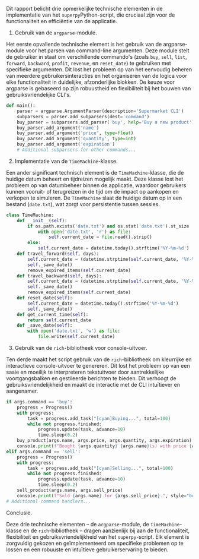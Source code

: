 Dit rapport belicht drie opmerkelijke technische elementen in de implementatie van het `superpy`Python-script, die cruciaal zijn voor de functionaliteit en efficiëntie van de applicatie.

1. Gebruik van de `argparse`-module.

Het eerste opvallende technische element is het gebruik van de argparse-module voor het parsen van command-line argumenten. Deze module stelt de gebruiker in staat om verschillende commando's (zoals 	`buy`, `sell`, `list`, `forward`, `backward`, `profit`, `revenue`, en `reset_date`) te gebruiken met specifieke argumenten. Dit lost het probleem op van het eenvoudig beheren van meerdere gebruikersinteracties en het organiseren van de logica voor elke functionaliteit in duidelijke, afzonderlijke blokken. De keuze voor argparse is gebaseerd op zijn robuustheid en flexibiliteit bij het bouwen van gebruiksvriendelijke CLI's.

```python
def main():
    parser = argparse.ArgumentParser(description='Supermarket CLI')
    subparsers = parser.add_subparsers(dest='command')
    buy_parser = subparsers.add_parser('buy', help='Buy a new product')
    buy_parser.add_argument('name')
    buy_parser.add_argument('price', type=float)
    buy_parser.add_argument('quantity', type=int)
    buy_parser.add_argument('expiration')
    # Additional subparsers for other commands...
```

2. Implementatie van de `TimeMachine`-klasse.

Een ander significant technisch element is de `TimeMachine`-klasse, die de huidige datum beheert en tijdreizen mogelijk maakt. Deze klasse lost het probleem op van datumbeheer binnen de applicatie, waardoor gebruikers kunnen vooruit- of terugreizen in de tijd om de impact op aankopen en verkopen te simuleren. De `TimeMachine` slaat de huidige datum op in een bestand (`date.txt`), wat zorgt voor persistentie tussen sessies.

```python
class TimeMachine:
    def __init__(self):
        if os.path.exists('date.txt') and os.stat('date.txt').st_size != 0:
            with open('date.txt', 'r') as file:
                self.current_date = file.read().strip()
        else:
            self.current_date = datetime.today().strftime('%Y-%m-%d')
    def travel_forward(self, days):
        self.current_date = (datetime.strptime(self.current_date, '%Y-%m-%d') + timedelta(days=days)).strftime('%Y-%m-%d')
        self._save_date()
        remove_expired_items(self.current_date)
    def travel_backward(self, days):
        self.current_date = (datetime.strptime(self.current_date, '%Y-%m-%d') - timedelta(days=days)).strftime('%Y-%m-%d')
        self._save_date()
        remove_expired_items(self.current_date)
    def reset_date(self):
        self.current_date = datetime.today().strftime('%Y-%m-%d')
        self._save_date()
    def get_current_time(self):
        return self.current_date
    def _save_date(self):
        with open('date.txt', 'w') as file:
            file.write(self.current_date)
```

3. Gebruik van de `rich`-bibliotheek voor console-uitvoer.

Ten derde maakt het script gebruik van de `rich`-bibliotheek om kleurrijke en interactieve console-uitvoer te genereren. Dit lost het probleem op van een saaie en moeilijk te interpreteren tekstuitvoer door aantrekkelijke voortgangsbalken en gestileerde berichten te bieden. Dit verhoogt de gebruiksvriendelijkheid en maakt de interactie met de CLI intuïtiever en aangenamer.

```python
if args.command == 'buy':
    progress = Progress()
    with progress:
        task = progress.add_task("[cyan]Buying...", total=100)
        while not progress.finished:
            progress.update(task, advance=10)
            time.sleep(0.2)
    buy_product(args.name, args.price, args.quantity, args.expiration)
    console.print(f"Bought {args.quantity} {args.name}(s) with price {args.price} each and expiration date {args.expiration}.", style="bold blue")
elif args.command == 'sell':
    progress = Progress()
    with progress:
        task = progress.add_task("[cyan]Selling...", total=100)
        while not progress.finished:
            progress.update(task, advance=10)
            time.sleep(0.2)
    sell_product(args.name, args.sell_price)
    console.print(f"Sold {args.name} for {args.sell_price}.", style="bold blue")
# Additional command handlers...
```

Conclusie.

Deze drie technische elementen – de `argparse`-module, de `TimeMachine`-klasse en de `rich`-bibliotheek – dragen aanzienlijk bij aan de functionaliteit, flexibiliteit en gebruiksvriendelijkheid van het `superpy`-script. Elk element is zorgvuldig gekozen en geïmplementeerd om specifieke problemen op te lossen en een robuuste en intuïtieve gebruikerservaring te bieden.